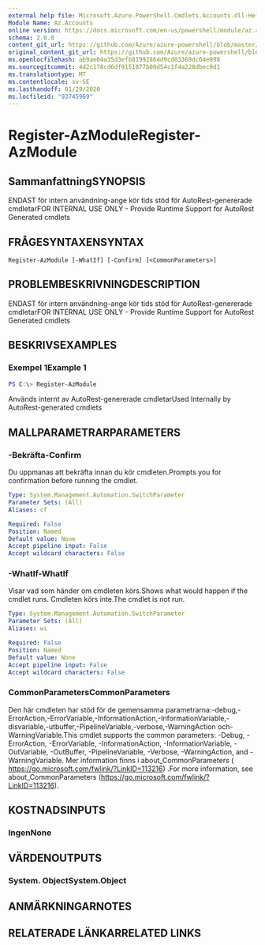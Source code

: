 ```yaml
---
external help file: Microsoft.Azure.PowerShell.Cmdlets.Accounts.dll-Help.xml
Module Name: Az.Accounts
online version: https://docs.microsoft.com/en-us/powershell/module/az.accounts/register-azmodule
schema: 2.0.0
content_git_url: https://github.com/Azure/azure-powershell/blob/master/src/Accounts/Accounts/help/Register-AzModule.md
original_content_git_url: https://github.com/Azure/azure-powershell/blob/master/src/Accounts/Accounts/help/Register-AzModule.md
ms.openlocfilehash: ab9ae04a35d3efb81992864d9cd03369dc04e098
ms.sourcegitcommit: 4d2c178cd6df9151877b08d54c1f4a228dbec9d1
ms.translationtype: MT
ms.contentlocale: sv-SE
ms.lasthandoff: 01/29/2020
ms.locfileid: "93745969"
---
```

# <span data-ttu-id="85d20-101">Register-AzModule</span><span class="sxs-lookup"><span data-stu-id="85d20-101">Register-AzModule</span></span>

## <span data-ttu-id="85d20-102">Sammanfattning</span><span class="sxs-lookup"><span data-stu-id="85d20-102">SYNOPSIS</span></span>
<span data-ttu-id="85d20-103">ENDAST för intern användning-ange kör tids stöd för AutoRest-genererade cmdletar</span><span class="sxs-lookup"><span data-stu-id="85d20-103">FOR INTERNAL USE ONLY - Provide Runtime Support for AutoRest Generated cmdlets</span></span>

## <span data-ttu-id="85d20-104">FRÅGESYNTAXEN</span><span class="sxs-lookup"><span data-stu-id="85d20-104">SYNTAX</span></span>

```
Register-AzModule [-WhatIf] [-Confirm] [<CommonParameters>]
```

## <span data-ttu-id="85d20-105">PROBLEMBESKRIVNING</span><span class="sxs-lookup"><span data-stu-id="85d20-105">DESCRIPTION</span></span>
<span data-ttu-id="85d20-106">ENDAST för intern användning-ange kör tids stöd för AutoRest-genererade cmdletar</span><span class="sxs-lookup"><span data-stu-id="85d20-106">FOR INTERNAL USE ONLY - Provide Runtime Support for AutoRest Generated cmdlets</span></span>

## <span data-ttu-id="85d20-107">BESKRIVS</span><span class="sxs-lookup"><span data-stu-id="85d20-107">EXAMPLES</span></span>

### <span data-ttu-id="85d20-108">Exempel 1</span><span class="sxs-lookup"><span data-stu-id="85d20-108">Example 1</span></span>
```powershell
PS C:\> Register-AzModule
```

<span data-ttu-id="85d20-109">Används internt av AutoRest-genererade cmdletar</span><span class="sxs-lookup"><span data-stu-id="85d20-109">Used Internally by AutoRest-generated cmdlets</span></span>

## <span data-ttu-id="85d20-110">MALLPARAMETRAR</span><span class="sxs-lookup"><span data-stu-id="85d20-110">PARAMETERS</span></span>

### <span data-ttu-id="85d20-111">-Bekräfta</span><span class="sxs-lookup"><span data-stu-id="85d20-111">-Confirm</span></span>
<span data-ttu-id="85d20-112">Du uppmanas att bekräfta innan du kör cmdleten.</span><span class="sxs-lookup"><span data-stu-id="85d20-112">Prompts you for confirmation before running the cmdlet.</span></span>

```yaml
Type: System.Management.Automation.SwitchParameter
Parameter Sets: (All)
Aliases: cf

Required: False
Position: Named
Default value: None
Accept pipeline input: False
Accept wildcard characters: False
```

### <span data-ttu-id="85d20-113">-WhatIf</span><span class="sxs-lookup"><span data-stu-id="85d20-113">-WhatIf</span></span>
<span data-ttu-id="85d20-114">Visar vad som händer om cmdleten körs.</span><span class="sxs-lookup"><span data-stu-id="85d20-114">Shows what would happen if the cmdlet runs.</span></span> <span data-ttu-id="85d20-115">Cmdleten körs inte.</span><span class="sxs-lookup"><span data-stu-id="85d20-115">The cmdlet is not run.</span></span>

```yaml
Type: System.Management.Automation.SwitchParameter
Parameter Sets: (All)
Aliases: wi

Required: False
Position: Named
Default value: None
Accept pipeline input: False
Accept wildcard characters: False
```

### <span data-ttu-id="85d20-116">CommonParameters</span><span class="sxs-lookup"><span data-stu-id="85d20-116">CommonParameters</span></span>
<span data-ttu-id="85d20-117">Den här cmdleten har stöd för de gemensamma parametrarna:-debug,-ErrorAction,-ErrorVariable,-InformationAction,-InformationVariable,-disvariable,-utbuffer,-PipelineVariable,-verbose,-WarningAction och-WarningVariable.</span><span class="sxs-lookup"><span data-stu-id="85d20-117">This cmdlet supports the common parameters: -Debug, -ErrorAction, -ErrorVariable, -InformationAction, -InformationVariable, -OutVariable, -OutBuffer, -PipelineVariable, -Verbose, -WarningAction, and -WarningVariable.</span></span> <span data-ttu-id="85d20-118">Mer information finns i about_CommonParameters ( https://go.microsoft.com/fwlink/?LinkID=113216) .</span><span class="sxs-lookup"><span data-stu-id="85d20-118">For more information, see about_CommonParameters (https://go.microsoft.com/fwlink/?LinkID=113216).</span></span>

## <span data-ttu-id="85d20-119">KOSTNADS</span><span class="sxs-lookup"><span data-stu-id="85d20-119">INPUTS</span></span>

### <span data-ttu-id="85d20-120">Ingen</span><span class="sxs-lookup"><span data-stu-id="85d20-120">None</span></span>

## <span data-ttu-id="85d20-121">VÄRDEN</span><span class="sxs-lookup"><span data-stu-id="85d20-121">OUTPUTS</span></span>

### <span data-ttu-id="85d20-122">System. Object</span><span class="sxs-lookup"><span data-stu-id="85d20-122">System.Object</span></span>
## <span data-ttu-id="85d20-123">ANMÄRKNINGAR</span><span class="sxs-lookup"><span data-stu-id="85d20-123">NOTES</span></span>

## <span data-ttu-id="85d20-124">RELATERADE LÄNKAR</span><span class="sxs-lookup"><span data-stu-id="85d20-124">RELATED LINKS</span></span>
